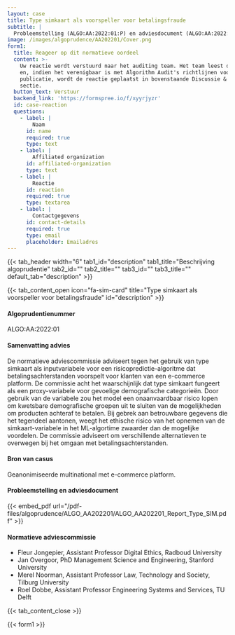 ```yaml
---
layout: case
title: Type simkaart als voorspeller voor betalingsfraude
subtitle: |
  Probleemstelling (ALGO:AA:2022:01:P) en adviesdocument (ALGO:AA:2022:01:A)
image: /images/algoprudence/AA202201/Cover.png
form1:
  title: Reageer op dit normatieve oordeel
  content: >-
    Uw reactie wordt verstuurd naar het auditing team. Het team leest de reactie
    en, indien het verenigbaar is met Algorithm Audit's richtlijnen voor
    publicatie, wordt de reactie geplaatst in bovenstaande Discussie & debat
    sectie.
  button_text: Verstuur
  backend_link: 'https://formspree.io/f/xyyrjyzr'
  id: case-reaction
  questions:
    - label: |
        Naam
      id: name
      required: true
      type: text
    - label: |
        Affiliated organization
      id: affiliated-organization
      type: text
    - label: |
        Reactie
      id: reaction
      required: true
      type: textarea
    - label: |
        Contactgegevens
      id: contact-details
      required: true
      type: email
      placeholder: Emailadres
---
```


{{< tab_header width="6" tab1_id="description" tab1_title="Beschrijving algoprudentie" tab2_id="" tab2_title="" tab3_id="" tab3_title="" default_tab="description" >}}

{{< tab_content_open icon="fa-sim-card" title="Type simkaart als voorspeller voor betalingsfraude" id="description" >}}

#### Algoprudentienummer

ALGO:AA:2022:01

#### Samenvatting advies

De normatieve adviescommissie adviseert tegen het gebruik van type simkaart als inputvariabele voor een risicopredictie-algoritme dat betalingsachterstanden voorspelt voor klanten van een e-commerce platform. De commissie acht het waarschijnlijk dat type simkaart fungeert als een proxy-variabele voor gevoelige demografische categorieën. Door gebruik van de variabele zou het model een onaanvaardbaar risico lopen om kwetsbare demografische groepen uit te sluiten van de mogelijkheden om producten achteraf te betalen. Bij gebrek aan betrouwbare gegevens die het tegendeel aantonen, weegt het ethische risico van het opnemen van de simkaart-variabele in het ML-algortime zwaarder dan de mogelijke voordelen. De commissie adviseert om verschillende alternatieven te overwegen bij het omgaan met betalingsachterstanden.

#### Bron van casus

Geanonimiseerde multinational met e-commerce platform.

#### Probleemstelling en adviesdocument

{{< embed_pdf url="/pdf-files/algoprudence/ALGO_AA202201/ALGO_AA202201_Report_Type_SIM.pdf" >}}

#### Normatieve adviescommissie

* Fleur Jongepier, Assistant Professor Digital Ethics, Radboud University
* Jan Overgoor, PhD Management Science and Engineering, Stanford University
* Merel Noorman, Assistant Professor Law, Technology and Society, Tilburg University
* Roel Dobbe, Assistant Professor Engineering Systems and Services, TU Delft

{{< tab_content_close >}}

{{< form1 >}}